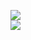 [![](https://img.shields.io/badge/Made%20With-Github%20Spray-lightgrey.svg?style=for-the-badge&logo=github)](https://github.com/Annihil/github-spray#23044)  
[![](https://i.imgur.com/2DrTn0Z.gif)](https://github.com/Annihil/github-spray)